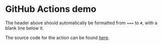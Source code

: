 GitHub Actions demo
===
The header above should automatically be formatted from `===` to `#`, with a blank line below it.

The source code for the action can be found [here](.github/workflows/format-code.yaml).